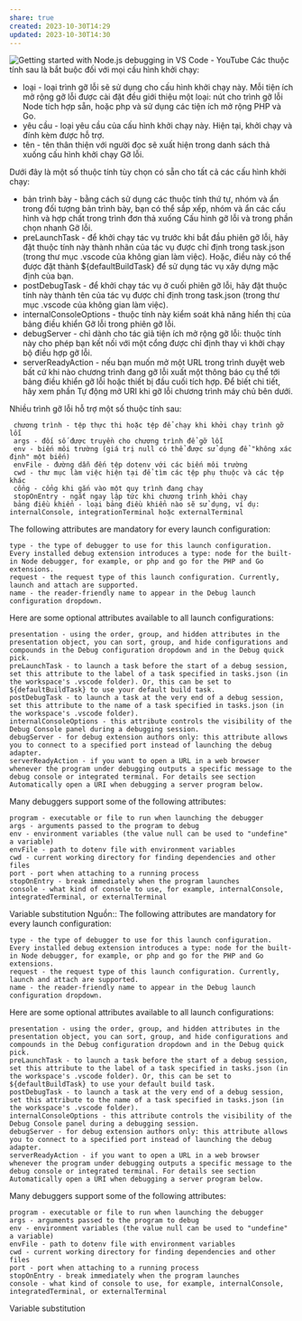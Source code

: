 ```yaml
---
share: true
created: 2023-10-30T14:29
updated: 2023-10-30T14:30
---
```

![Getting started with Node.js debugging in VS Code - YouTube](https://youtu.be/2oFKNL7vYV8)
Các thuộc tính sau là bắt buộc đối với mọi cấu hình khởi chạy:

 - loại - loại trình gỡ lỗi sẽ sử dụng cho cấu hình khởi chạy này. Mỗi tiện ích mở rộng gỡ lỗi được cài đặt đều giới thiệu một loại: nút cho trình gỡ lỗi Node tích hợp sẵn, hoặc php và sử dụng các tiện ích mở rộng PHP và Go.
 - yêu cầu - loại yêu cầu của cấu hình khởi chạy này. Hiện tại, khởi chạy và đính kèm được hỗ trợ.
 - tên - tên thân thiện với người đọc sẽ xuất hiện trong danh sách thả xuống cấu hình khởi chạy Gỡ lỗi.

Dưới đây là một số thuộc tính tùy chọn có sẵn cho tất cả các cấu hình khởi chạy:

 - bản trình bày - bằng cách sử dụng các thuộc tính thứ tự, nhóm và ẩn trong đối tượng bản trình bày, bạn có thể sắp xếp, nhóm và ẩn các cấu hình và hợp chất trong trình đơn thả xuống Cấu hình gỡ lỗi và trong phần chọn nhanh Gỡ lỗi.
 - preLaunchTask - để khởi chạy tác vụ trước khi bắt đầu phiên gỡ lỗi, hãy đặt thuộc tính này thành nhãn của tác vụ được chỉ định trong task.json (trong thư mục .vscode của không gian làm việc). Hoặc, điều này có thể được đặt thành ${defaultBuildTask} để sử dụng tác vụ xây dựng mặc định của bạn.
 - postDebugTask - để khởi chạy tác vụ ở cuối phiên gỡ lỗi, hãy đặt thuộc tính này thành tên của tác vụ được chỉ định trong task.json (trong thư mục .vscode của không gian làm việc).
 - internalConsoleOptions - thuộc tính này kiểm soát khả năng hiển thị của bảng điều khiển Gỡ lỗi trong phiên gỡ lỗi.
 - debugServer - chỉ dành cho tác giả tiện ích mở rộng gỡ lỗi: thuộc tính này cho phép bạn kết nối với một cổng được chỉ định thay vì khởi chạy bộ điều hợp gỡ lỗi.
 - serverReadyAction - nếu bạn muốn mở một URL trong trình duyệt web bất cứ khi nào chương trình đang gỡ lỗi xuất một thông báo cụ thể tới bảng điều khiển gỡ lỗi hoặc thiết bị đầu cuối tích hợp. Để biết chi tiết, hãy xem phần Tự động mở URI khi gỡ lỗi chương trình máy chủ bên dưới.

Nhiều trình gỡ lỗi hỗ trợ một số thuộc tính sau:

     chương trình - tệp thực thi hoặc tệp để chạy khi khởi chạy trình gỡ lỗi
     args - đối số được truyền cho chương trình để gỡ lỗi
     env - biến môi trường (giá trị null có thể được sử dụng để "không xác định" một biến)
     envFile - đường dẫn đến tệp dotenv với các biến môi trường
     cwd - thư mục làm việc hiện tại để tìm các tệp phụ thuộc và các tệp khác
     cổng - cổng khi gắn vào một quy trình đang chạy
     stopOnEntry - ngắt ngay lập tức khi chương trình khởi chạy
     bảng điều khiển - loại bảng điều khiển nào sẽ sử dụng, ví dụ: internalConsole, integrationTerminal hoặc externalTerminal

The following attributes are mandatory for every launch configuration:

    type - the type of debugger to use for this launch configuration. Every installed debug extension introduces a type: node for the built-in Node debugger, for example, or php and go for the PHP and Go extensions.
    request - the request type of this launch configuration. Currently, launch and attach are supported.
    name - the reader-friendly name to appear in the Debug launch configuration dropdown.

Here are some optional attributes available to all launch configurations:

    presentation - using the order, group, and hidden attributes in the presentation object, you can sort, group, and hide configurations and compounds in the Debug configuration dropdown and in the Debug quick pick.
    preLaunchTask - to launch a task before the start of a debug session, set this attribute to the label of a task specified in tasks.json (in the workspace's .vscode folder). Or, this can be set to ${defaultBuildTask} to use your default build task.
    postDebugTask - to launch a task at the very end of a debug session, set this attribute to the name of a task specified in tasks.json (in the workspace's .vscode folder).
    internalConsoleOptions - this attribute controls the visibility of the Debug Console panel during a debugging session.
    debugServer - for debug extension authors only: this attribute allows you to connect to a specified port instead of launching the debug adapter.
    serverReadyAction - if you want to open a URL in a web browser whenever the program under debugging outputs a specific message to the debug console or integrated terminal. For details see section Automatically open a URI when debugging a server program below.

Many debuggers support some of the following attributes:

    program - executable or file to run when launching the debugger
    args - arguments passed to the program to debug
    env - environment variables (the value null can be used to "undefine" a variable)
    envFile - path to dotenv file with environment variables
    cwd - current working directory for finding dependencies and other files
    port - port when attaching to a running process
    stopOnEntry - break immediately when the program launches
    console - what kind of console to use, for example, internalConsole, integratedTerminal, or externalTerminal

Variable substitution
Nguồn::  The following attributes are mandatory for every launch configuration:

    type - the type of debugger to use for this launch configuration. Every installed debug extension introduces a type: node for the built-in Node debugger, for example, or php and go for the PHP and Go extensions.
    request - the request type of this launch configuration. Currently, launch and attach are supported.
    name - the reader-friendly name to appear in the Debug launch configuration dropdown.

Here are some optional attributes available to all launch configurations:

    presentation - using the order, group, and hidden attributes in the presentation object, you can sort, group, and hide configurations and compounds in the Debug configuration dropdown and in the Debug quick pick.
    preLaunchTask - to launch a task before the start of a debug session, set this attribute to the label of a task specified in tasks.json (in the workspace's .vscode folder). Or, this can be set to ${defaultBuildTask} to use your default build task.
    postDebugTask - to launch a task at the very end of a debug session, set this attribute to the name of a task specified in tasks.json (in the workspace's .vscode folder).
    internalConsoleOptions - this attribute controls the visibility of the Debug Console panel during a debugging session.
    debugServer - for debug extension authors only: this attribute allows you to connect to a specified port instead of launching the debug adapter.
    serverReadyAction - if you want to open a URL in a web browser whenever the program under debugging outputs a specific message to the debug console or integrated terminal. For details see section Automatically open a URI when debugging a server program below.

Many debuggers support some of the following attributes:

    program - executable or file to run when launching the debugger
    args - arguments passed to the program to debug
    env - environment variables (the value null can be used to "undefine" a variable)
    envFile - path to dotenv file with environment variables
    cwd - current working directory for finding dependencies and other files
    port - port when attaching to a running process
    stopOnEntry - break immediately when the program launches
    console - what kind of console to use, for example, internalConsole, integratedTerminal, or externalTerminal

Variable substitution
